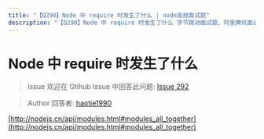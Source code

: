 ```yaml
---
title: "【Q290】Node 中 require 时发生了什么 | node高频面试题"
description: "【Q290】Node 中 require 时发生了什么 字节跳动面试题、阿里腾讯面试题、美团小米面试题。"
---
```


# Node 中 require 时发生了什么

> Issue
> 欢迎在 Gtihub Issue 中回答此问题: [Issue 292](https://github.com/shfshanyue/Daily-Question/issues/292)

> Author
> 回答者: [haotie1990](https://github.com/haotie1990)

[http://nodejs.cn/api/modules.html#modules_all_together](http://nodejs.cn/api/modules.html#modules_all_together)
